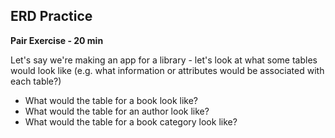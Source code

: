 ## ERD Practice

**Pair Exercise - 20 min**

Let's say we're making an app for a library - let's look at what some tables would look like (e.g. what information or attributes would be associated with each table?)

- What would the table for a book look like?
- What would the table for an author look like?
- What would the table for a book category look like?

